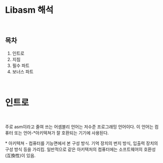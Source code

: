 # Libasm 해석



<br>



## 목차

1. 인트로
2. 지침
3. 필수 파트
4. 보너스 파트



<br>



# 인트로



<br>



주로 asm이라고 줄여 쓰는 어셈블리 언어는 저수준 프로그래밍 언어이다. 이 언어는 컴퓨터 또는 언어-\*아키텍쳐가 잘 호환되는 기기에 사용된다.





\* 아키텍쳐 - 컴퓨터를 기능면에서 본 구성 방식. 기억 장치의 번지 방식, 입출력 장치의 구성 방식 등을 가리킴. 일반적으로 같은 아키텍처의 컴퓨터에는 소프트웨어의 호환성(互換性)이 있음.